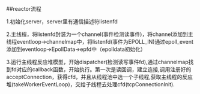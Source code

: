 ##reactor流程

1.初始化server，server里有通信描述符listenfd

2.主线程，将listenfd封装为一个channel(事件检测读事件)，将channel添加到主线程eventloop->channelmap中，将listenfd(事件为EPOLL_IN)通过epoll_event添加到eventloop->EpollData->epfd中（epolldata初始化）

3.运行主线程反应堆模型，开始dispatcher(检测读写事件fd),通过channelmap找到fd对应的callback函数，开始执行。第一次是读回调，建立连接,调用注册好的acceptConnection，获得cfd，并且从线程池中选一个子线程,获取主线程的反应堆(takeWorkerEventLoop)，交给子线程去处理cfd(tcpConnectionInit).

